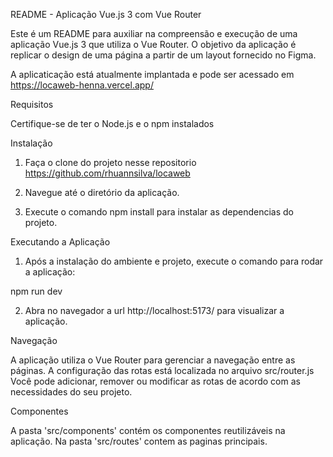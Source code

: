 README - Aplicação Vue.js 3 com Vue Router

Este é um README para auxiliar na compreensão e execução de uma aplicação Vue.js 3 que utiliza o Vue Router. O objetivo da aplicação é replicar o design de uma página a partir de um layout fornecido no Figma.

A aplicaticação está atualmente implantada e pode ser acessado em https://locaweb-henna.vercel.app/

Requisitos

Certifique-se de ter o Node.js e o npm instalados

Instalação

1. Faça o clone do projeto nesse repositorio https://github.com/rhuannsilva/locaweb

2. Navegue até o diretório da aplicação.

3. Execute o comando npm install para instalar as dependencias do projeto.

Executando a Aplicação

1. Após a instalação do ambiente e projeto, execute o comando para rodar a aplicação:

npm run dev

2. Abra no navegador a url http://localhost:5173/ para visualizar a aplicação.

Navegação

A aplicação utiliza o Vue Router para gerenciar a navegação entre as páginas. A configuração das rotas está localizada no arquivo src/router.js Você pode adicionar, remover ou modificar as rotas de acordo com as necessidades do seu projeto.

Componentes

A pasta 'src/components' contém os componentes reutilizáveis na aplicação. Na pasta 'src/routes' contem as paginas principais.